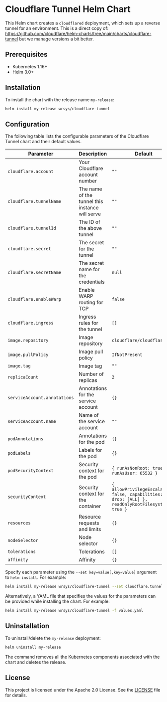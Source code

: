 # Cloudflare Tunnel Helm Chart

This Helm chart creates a `cloudflared` deployment, which sets up a reverse tunnel for an environment. This is a direct copy of: https://github.com/cloudflare/helm-charts/tree/main/charts/cloudflare-tunnel but we manage versions a bit better.

## Prerequisites

- Kubernetes 1.16+
- Helm 3.0+

## Installation

To install the chart with the release name `my-release`:

```sh
helm install my-release wrsys/cloudflare-tunnel
```

## Configuration

The following table lists the configurable parameters of the Cloudflare Tunnel chart and their default values.

| Parameter                         | Description                                      | Default                        |
| --------------------------------- | ------------------------------------------------ | ------------------------------ |
| `cloudflare.account`              | Your Cloudflare account number                   | `""`                           |
| `cloudflare.tunnelName`           | The name of the tunnel this instance will serve  | `""`                           |
| `cloudflare.tunnelId`             | The ID of the above tunnel                       | `""`                           |
| `cloudflare.secret`               | The secret for the tunnel                        | `""`                           |
| `cloudflare.secretName`           | The secret name for the credentials              | `null`                         |
| `cloudflare.enableWarp`           | Enable WARP routing for TCP                      | `false`                        |
| `cloudflare.ingress`              | Ingress rules for the tunnel                     | `[]`                           |
| `image.repository`                | Image repository                                 | `cloudflare/cloudflared`       |
| `image.pullPolicy`                | Image pull policy                                | `IfNotPresent`                 |
| `image.tag`                       | Image tag                                        | `""`                           |
| `replicaCount`                    | Number of replicas                               | `2`                            |
| `serviceAccount.annotations`      | Annotations for the service account              | `{}`                           |
| `serviceAccount.name`             | Name of the service account                      | `""`                           |
| `podAnnotations`                  | Annotations for the pod                          | `{}`                           |
| `podLabels`                       | Labels for the pod                               | `{}`                           |
| `podSecurityContext`              | Security context for the pod                     | `{ runAsNonRoot: true, runAsUser: 65532 }` |
| `securityContext`                 | Security context for the container               | `{ allowPrivilegeEscalation: false, capabilities: { drop: [ALL] }, readOnlyRootFilesystem: true }` |
| `resources`                       | Resource requests and limits                     | `{}`                           |
| `nodeSelector`                    | Node selector                                    | `{}`                           |
| `tolerations`                     | Tolerations                                      | `[]`                           |
| `affinity`                        | Affinity                                         | `{}`                           |

Specify each parameter using the `--set key=value[,key=value]` argument to `helm install`. For example:

```sh
helm install my-release wrsys/cloudflare-tunnel --set cloudflare.tunnel_token=your-token
```

Alternatively, a YAML file that specifies the values for the parameters can be provided while installing the chart. For example:

```sh
helm install my-release wrsys/cloudflare-tunnel -f values.yaml
```

## Uninstallation

To uninstall/delete the `my-release` deployment:

```sh
helm uninstall my-release
```

The command removes all the Kubernetes components associated with the chart and deletes the release.

## License

This project is licensed under the Apache 2.0 License. See the [LICENSE](../../LICENSE) file for details.